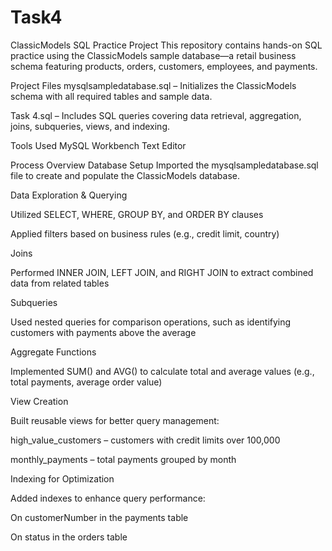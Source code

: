 # Task4
ClassicModels SQL Practice Project
This repository contains hands-on SQL practice using the ClassicModels sample database—a retail business schema featuring products, orders, customers, employees, and payments.

Project Files
mysqlsampledatabase.sql – Initializes the ClassicModels schema with all required tables and sample data.

Task 4.sql – Includes SQL queries covering data retrieval, aggregation, joins, subqueries, views, and indexing.

Tools Used
MySQL Workbench 
Text Editor

Process Overview
Database Setup
Imported the mysqlsampledatabase.sql file to create and populate the ClassicModels database.

Data Exploration & Querying

Utilized SELECT, WHERE, GROUP BY, and ORDER BY clauses

Applied filters based on business rules (e.g., credit limit, country)

Joins

Performed INNER JOIN, LEFT JOIN, and RIGHT JOIN to extract combined data from related tables

Subqueries

Used nested queries for comparison operations, such as identifying customers with payments above the average

Aggregate Functions

Implemented SUM() and AVG() to calculate total and average values (e.g., total payments, average order value)

View Creation

Built reusable views for better query management:

high_value_customers – customers with credit limits over 100,000

monthly_payments – total payments grouped by month

Indexing for Optimization

Added indexes to enhance query performance:

On customerNumber in the payments table

On status in the orders table
